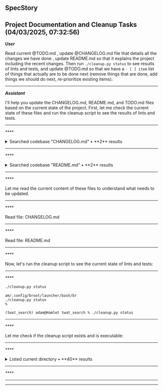 ## SpecStory

## Project Documentation and Cleanup Tasks (04/03/2025, 07:32:56)

_**User**_

Read current @TODO.md , update @CHANGELOG.md file that details all the changes we have done , update README.md so that it explains the project including the recent changes. Then run `./cleanup.py status` to see results of lints and tests, and update @TODO.md so that we have a `- [ ] item` list of things that actually are to be done next (remove things that are done, add things we should do next, re-prioritize existing items). 

---

_**Assistant**_

I'll help you update the CHANGELOG.md, README.md, and TODO.md files based on the current state of the project. First, let me check the current state of these files and run the cleanup script to see the results of lints and tests.

---

_****_

<details>
            <summary>Searched codebase "CHANGELOG.md" • **2** results</summary>
        
| File |
|------|
| `undefined` |
| `undefined` |

</details>

---

_****_

<details>
            <summary>Searched codebase "README.md" • **2** results</summary>
        
| File |
|------|
| `undefined` |
| `undefined` |

</details>

---

_****_



Let me read the current content of these files to understand what needs to be updated.

---

_****_

Read file: CHANGELOG.md

---

_****_

Read file: README.md

---

_****_



Now, let's run the cleanup script to see the current state of lints and tests:

---

_****_

```bash
./cleanup.py status
```

```
am/.config/broot/launcher/bash/br
./cleanup.py status
%                                                                 
          
(twat_search) adam@Hamlet twat_search % ./cleanup.py status
```

---

_****_



Let me check if the cleanup script exists and is executable:

---

_****_

<details>
            <summary>Listed current directory • **40** results</summary>
        
| Name |
|-------|
| 📁 `.venv` |
| 📄 `CLEANUP.txt` |
| 📁 `.git` |
| 📄 `TODO.md` |
| 📁 `.mypy_cache` |
| 📄 `README.md` |
| 📄 `CHANGELOG.md` |
| 📄 `twat_search.txt` |
| 📁 `__pycache__` |
| 📄 `VERSION.txt` |
| 📁 `dist` |
| 📄 `google_debug_test_query.html` |
| 📄 `google_debug_Python_programming_language.html` |
| 📄 `test_google_falla_debug.py` |
| 📁 `.ruff_cache` |
| 📄 `requirements.txt` |
| 📁 `_private` |
| 📁 `tests` |
| 📁 `.idea` |
| 📄 `.DS_Store` |
| 📁 `debug_output` |
| 📄 `debug_fetch.py` |
| 📄 `falla_search.py` |
| 📄 `test_falla.py` |
| 📄 `test_sync_falla.py` |
| 📄 `test_async_falla.py` |
| 📄 `test_simple.py` |
| 📄 `pyproject.toml` |
| 📄 `.pre-commit-config.yaml` |
| 📄 `uv.lock` |
| 📄 `cleanup.py` |
| 📁 `resources` |
| 📄 `LICENSE` |
| 📁 `.specstory` |
| 📁 `src` |
| 📁 `.benchmarks` |
| 📁 `.cursor` |
| 📁 `.pytest_cache` |
| 📁 `.github` |
| 📄 `.gitignore` |

</details>

---

_****_



---



---

